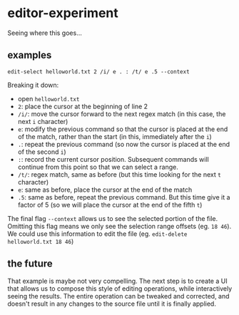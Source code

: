 editor-experiment
====

Seeing where this goes...

examples
----

~~~
edit-select helloworld.txt 2 /i/ e . : /t/ e .5 --context
~~~

Breaking it down:

- open `helloworld.txt`
- `2`: place the cursor at the beginning of line 2
- `/i/`: move the cursor forward to the next regex match (in this case, the next `i` character)
- `e`: modify the previous command so that the cursor is placed at the end of the match, rather than the start (in this, immediately after the `i`)
- `.`: repeat the previous command (so now the cursor is placed at the end of the second `i`)
- `:`: record the current cursor position. Subsequent commands will continue from this point so that we can select a range.
- `/t/`: regex match, same as before (but this time looking for the next `t` character)
- `e`: same as before, place the cursor at the end of the match
- `.5`: same as before, repeat the previous command. But this time give it a factor of 5 (so we will place the cursor at the end of the fifth `t`)

The final flag `--context` allows us to see the selected portion of the file. Omitting this flag means we only see the selection range offsets (eg. `18 46`). We could use this information to edit the file (eg. `edit-delete helloworld.txt 18 46`)

the future
----

That example is maybe not very compelling. The next step is to create a UI that allows us to compose this style of editing operations, while interactively seeing the results. The entire operation can be tweaked and corrected, and doesn't result in any changes to the source file until it is finally applied.
